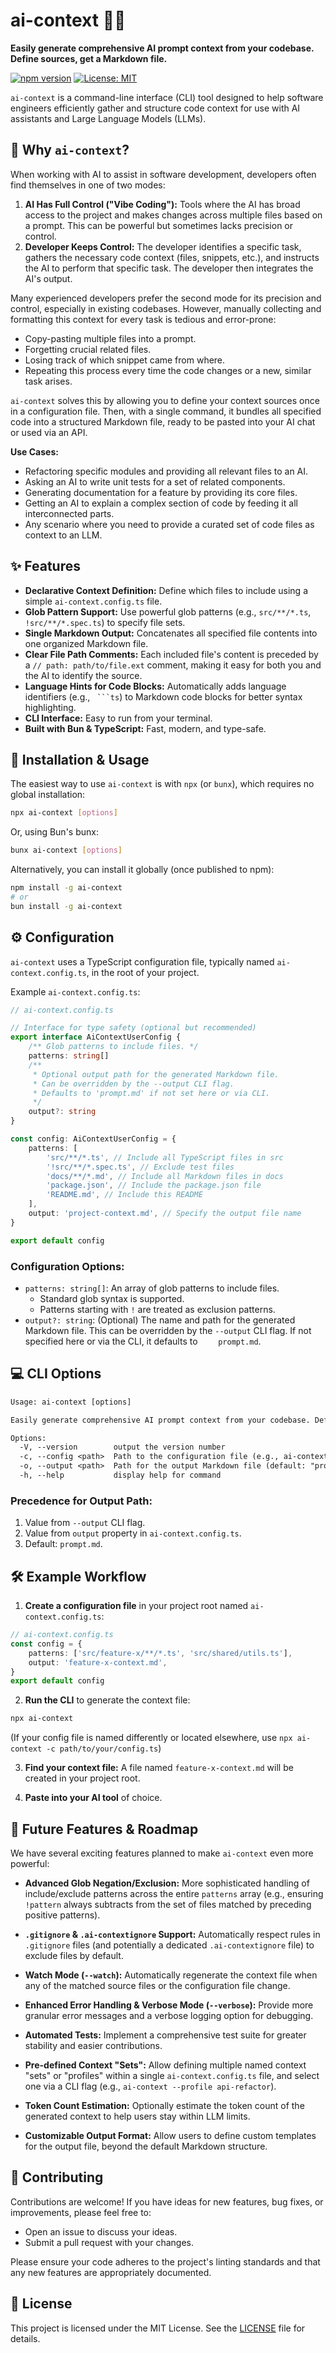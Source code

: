 # ai-context 🤖📝

**Easily generate comprehensive AI prompt context from your codebase. Define sources, get a Markdown file.**

[![npm version](https://badge.fury.io/js/ai-context.svg)](https://badge.fury.io/js/ai-context)
[![License: MIT](https://img.shields.io/badge/License-MIT-yellow.svg)](https://opensource.org/licenses/MIT)

`ai-context` is a command-line interface (CLI) tool designed to help software engineers efficiently gather and structure code context for use with AI assistants and Large Language Models (LLMs).

## 🤔 Why `ai-context`?

When working with AI to assist in software development, developers often find themselves in one of two modes:

1.  **AI Has Full Control ("Vibe Coding"):** Tools where the AI has broad access to the project and makes changes across multiple files based on a prompt. This can be powerful but sometimes lacks precision or control.
2.  **Developer Keeps Control:** The developer identifies a specific task, gathers the necessary code context (files, snippets, etc.), and instructs the AI to perform that specific task. The developer then integrates the AI's output.

Many experienced developers prefer the second mode for its precision and control, especially in existing codebases. However, manually collecting and formatting this context for every task is tedious and error-prone:

-   Copy-pasting multiple files into a prompt.
-   Forgetting crucial related files.
-   Losing track of which snippet came from where.
-   Repeating this process every time the code changes or a new, similar task arises.

`ai-context` solves this by allowing you to define your context sources once in a configuration file. Then, with a single command, it bundles all specified code into a structured Markdown file, ready to be pasted into your AI chat or used via an API.

**Use Cases:**

-   Refactoring specific modules and providing all relevant files to an AI.
-   Asking an AI to write unit tests for a set of related components.
-   Generating documentation for a feature by providing its core files.
-   Getting an AI to explain a complex section of code by feeding it all interconnected parts.
-   Any scenario where you need to provide a curated set of code files as context to an LLM.

## ✨ Features

-   **Declarative Context Definition:** Define which files to include using a simple `ai-context.config.ts` file.
-   **Glob Pattern Support:** Use powerful glob patterns (e.g., `src/**/*.ts`, `!src/**/*.spec.ts`) to specify file sets.
-   **Single Markdown Output:** Concatenates all specified file contents into one organized Markdown file.
-   **Clear File Path Comments:** Each included file's content is preceded by a `// path: path/to/file.ext` comment, making it easy for both you and the AI to identify the source.
-   **Language Hints for Code Blocks:** Automatically adds language identifiers (e.g., ` ```ts`) to Markdown code blocks for better syntax highlighting.
-   **CLI Interface:** Easy to run from your terminal.
-   **Built with Bun & TypeScript:** Fast, modern, and type-safe.

## 🚀 Installation & Usage

The easiest way to use `ai-context` is with `npx` (or `bunx`), which requires no global installation:

```bash
npx ai-context [options]
```

Or, using Bun's bunx:

```bash
bunx ai-context [options]
```

Alternatively, you can install it globally (once published to npm):

```bash
npm install -g ai-context
# or
bun install -g ai-context
```

## ⚙️ Configuration

`ai-context` uses a TypeScript configuration file, typically named `ai-context.config.ts`, in the root of your project.

Example `ai-context.config.ts`:

```ts
// ai-context.config.ts

// Interface for type safety (optional but recommended)
export interface AiContextUserConfig {
    /** Glob patterns to include files. */
    patterns: string[]
    /**
     * Optional output path for the generated Markdown file.
     * Can be overridden by the --output CLI flag.
     * Defaults to 'prompt.md' if not set here or via CLI.
     */
    output?: string
}

const config: AiContextUserConfig = {
    patterns: [
        'src/**/*.ts', // Include all TypeScript files in src
        '!src/**/*.spec.ts', // Exclude test files
        'docs/**/*.md', // Include all Markdown files in docs
        'package.json', // Include the package.json file
        'README.md', // Include this README
    ],
    output: 'project-context.md', // Specify the output file name
}

export default config
```

### Configuration Options:

-   `patterns: string[]`: An array of glob patterns to include files.
    -   Standard glob syntax is supported.
    -   Patterns starting with `!` are treated as exclusion patterns.
-   `output?: string`: (Optional) The name and path for the generated Markdown file. This can be overridden by the `--output` CLI flag. If not specified here or via the CLI, it defaults to `    prompt.md`.

## 💻 CLI Options

```txt
Usage: ai-context [options]

Easily generate comprehensive AI prompt context from your codebase. Define sources, get a Markdown file.

Options:
  -V, --version        output the version number
  -c, --config <path>  Path to the configuration file (e.g., ai-context.config.ts) (default: "ai-context.config.ts")
  -o, --output <path>  Path for the output Markdown file (default: "prompt.md", or value from config file)
  -h, --help           display help for command

```

### Precedence for Output Path:

1. Value from `--output` CLI flag.
2. Value from `output` property in `ai-context.config.ts`.
3. Default: `prompt.md`.

## 🛠️ Example Workflow

1. **Create a configuration file** in your project root named `ai-context.config.ts`:

```ts
// ai-context.config.ts
const config = {
    patterns: ['src/feature-x/**/*.ts', 'src/shared/utils.ts'],
    output: 'feature-x-context.md',
}
export default config
```

2. **Run the CLI** to generate the context file:

```bash
npx ai-context
```

(If your config file is named differently or located elsewhere, use `npx ai-context -c path/to/your/config.ts`)

3. **Find your context file:** A file named `feature-x-context.md` will be created in your project root.

4. **Paste into your AI tool** of choice.

## 🔮 Future Features & Roadmap

We have several exciting features planned to make `ai-context` even more powerful:

-   **Advanced Glob Negation/Exclusion:** More sophisticated handling of include/exclude patterns across the entire `patterns` array (e.g., ensuring `!pattern` always subtracts from the set of files matched by preceding positive patterns).

-   **`.gitignore` & `.ai-contextignore` Support:** Automatically respect rules in `.gitignore` files (and potentially a dedicated `.ai-contextignore` file) to exclude files by default.

-   **Watch Mode (`--watch`):** Automatically regenerate the context file when any of the matched source files or the configuration file change.

-   **Enhanced Error Handling & Verbose Mode (`--verbose`):** Provide more granular error messages and a verbose logging option for debugging.

-   **Automated Tests:** Implement a comprehensive test suite for greater stability and easier contributions.

-   **Pre-defined Context "Sets":** Allow defining multiple named context "sets" or "profiles" within a single `ai-context.config.ts` file, and select one via a CLI flag (e.g., `ai-context --profile api-refactor`).

-   **Token Count Estimation:** Optionally estimate the token count of the generated context to help users stay within LLM limits.

-   **Customizable Output Format:** Allow users to define custom templates for the output file, beyond the default Markdown structure.

## 🤝 Contributing

Contributions are welcome! If you have ideas for new features, bug fixes, or improvements, please feel free to:

-   Open an issue to discuss your ideas.
-   Submit a pull request with your changes.

Please ensure your code adheres to the project's linting standards and that any new features are appropriately documented.

## 📜 License

This project is licensed under the MIT License. See the [LICENSE](LICENSE) file for details.

